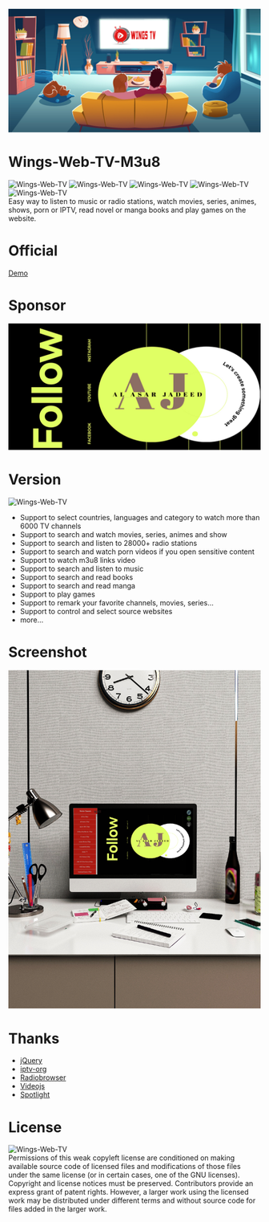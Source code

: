 ![Wings-Web-TV](images/banner.jpg)
# Wings-Web-TV-M3u8
![Wings-Web-TV](https://img.shields.io/github/issues/alasarjadeed/Wings-Web-TV-M3u8) ![Wings-Web-TV](https://img.shields.io/github/forks/alasarjadeed/Wings-Web-TV-M3u8) ![Wings-Web-TV](https://img.shields.io/github/stars/alasarjadeed/Wings-Web-TV-M3u8) ![Wings-Web-TV](https://img.shields.io/github/license/alasarjadeed/Wings-Web-TV-M3u8) ![Wings-Web-TV](https://img.shields.io/badge/version-8.2.0-green)  
Easy way to listen to music or radio stations, watch movies, series, animes, shows, porn or IPTV, read novel or manga books and play games on the website. 

# Official
 [Demo](https://github.com/alasarjadeed/Wings-Web-TV-M3u8/)  

# Sponsor
 [![Wings-Web-TV](images/buymecoffeesponsor.jpeg)](https://www.youtube.com/c/WORLDALASRTECHNOLOGY)

# Version
![Wings-Web-TV](https://img.shields.io/badge/version-8.2.0-green)  
  - Support to select countries, languages and category to watch more than 6000 TV channels
  - Support to search and watch movies, series, animes and show
  - Support to search and listen to 28000+ radio stations
  - Support to search and watch porn videos if you open sensitive content
  - Support to watch m3u8 links video
  - Support to search and listen to music
  - Support to search and read books
  - Support to search and read manga
  - Support to play games
  - Support to remark your favorite channels, movies, series...
  - Support to control and select source websites
  - more...  

# Screenshot
![Wings-Web-TV](images/example.jpg)  

# Thanks
  - [jQuery](https://github.com/jquery/jquery)
  - [iptv-org](https://github.com/iptv-org/iptv)
  - [Radiobrowser](https://github.com/segler-alex/radiobrowser-api-rust)
  - [Videojs](https://github.com/videojs/video.js)
  - [Spotlight](https://github.com/nextapps-de/spotlight)  
  
# License
![Wings-Web-TV](https://img.shields.io/github/license/alasarjadeed/Wings-Web-TV-M3u8)  
Permissions of this weak copyleft license are conditioned on making available source code of licensed files and modifications of those files under the same license (or in certain cases, one of the GNU licenses). Copyright and license notices must be preserved. Contributors provide an express grant of patent rights. However, a larger work using the licensed work may be distributed under different terms and without source code for files added in the larger work.
